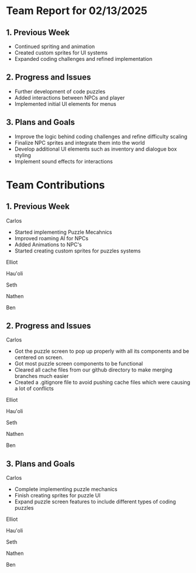 # Team Report for 02/13/2025


## 1. Previous Week

* Continued spriting and animation
* Created custom sprites for UI systems
* Expanded coding challenges and refined implementation


## 2. Progress and Issues

* Further development of code puzzles 
* Added interactions between NPCs and player
* Implemented initial UI elements for menus

## 3. Plans and Goals

* Improve the logic behind coding challenges and refine difficulty scaling
* Finalize NPC sprites and integrate them into the world
* Develop additional UI elements such as inventory and dialogue box styling
* Implement sound effects for interactions


# Team Contributions

## 1. Previous Week

Carlos
* Started implementing Puzzle Mecahnics
* Improved roaming AI for NPCs
* Added Animations to NPC's 
* Started creating custom sprites for puzzles systems

Elliot

Hau'oli

Seth

Nathen

Ben


## 2. Progress and Issues

Carlos
* Got the puzzle screen to pop up properly with all its components and be centered on screen.
* Got most puzzle screen components to be functional
* Cleared all cache files from our github directory to make merging branches much easier
* Created a .gitignore file to avoid pushing cache files which were causing a lot of conflicts

Elliot

Hau'oli

Seth

Nathen

Ben


## 3. Plans and Goals

Carlos
* Complete implementing puzzle mechanics
* Finish creating sprites for puzzle UI
* Expand puzzle screen features to include different types of coding puzzles

Elliot

Hau'oli

Seth

Nathen

Ben

